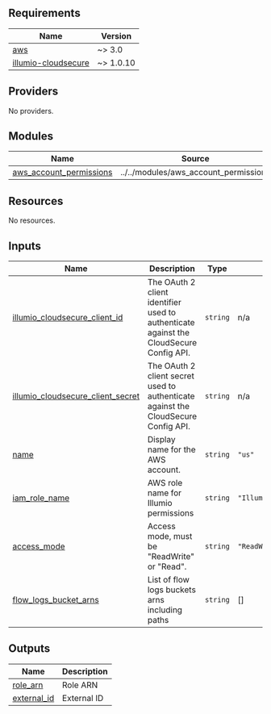 <!-- BEGIN_TF_DOCS -->
## Requirements

| Name                                                                                                    | Version   |
|---------------------------------------------------------------------------------------------------------|-----------|
| <a name="requirement_aws"></a> [aws](#requirement\_aws)                                                 | ~> 3.0    |
| <a name="requirement_illumio-cloudsecure"></a> [illumio-cloudsecure](#requirement\_illumio-cloudsecure) | ~> 1.0.10 |

## Providers

No providers.

## Modules

| Name                                                                                             | Source                                | Version |
|--------------------------------------------------------------------------------------------------|---------------------------------------|---------|
| <a name="module_aws_account_permissions"></a> [aws\_account\_permissions](#module\_k8s\_cluster) | ../../modules/aws_account_permissions | n/a |

## Resources

No resources.

## Inputs

| Name                                                                                                                                        | Description                                                                            | Type | Default                        | Required |
|---------------------------------------------------------------------------------------------------------------------------------------------|----------------------------------------------------------------------------------------|------|--------------------------------|:--------:|
| <a name="input_illumio_cloudsecure_client_id"></a> [illumio\_cloudsecure\_client\_id](#input\_illumio\_cloudsecure\_client\_id)             | The OAuth 2 client identifier used to authenticate against the CloudSecure Config API. | `string` | n/a                            |   yes    |
| <a name="input_illumio_cloudsecure_client_secret"></a> [illumio\_cloudsecure\_client\_secret](#input\_illumio\_cloudsecure\_client\_secret) | The OAuth 2 client secret used to authenticate against the CloudSecure Config API.     | `string` | n/a                            |   yes    |
| <a name="input_name"></a> [name](#input\_name)                                                                                              | Display name for the AWS account.                                                      | `string` | `"us"`                         |    no    |
| <a name="input_iam_role_name"></a> [iam\_role\_name](#input\_iam\_role\_name)                                                               | AWS role name for Illumio permissions                                                  | `string` | `"IllumioCloudIntegrationRole"` |    no    |
| <a name="input_access_mode"></a> [access\_mode](#input\_access\_mode)                                                                       | Access mode, must be "ReadWrite" or "Read".                                            | `string` | `"ReadWrite"`                  |    no    |
| <a name="input_flow_logs_bucket_arns"></a> [flow\_logs\_bucket\_arns](#input\_flow\_logs\_bucket\_arns)                                     | List of flow logs buckets arns including paths                                         | `string` | []                             |    no    |





## Outputs

| Name                                                                                     | Description |
|------------------------------------------------------------------------------------------|-------------|
| <a name="output_role_arn"></a> [role\_arn](#output\_role\_arn)                           | Role ARN    |
| <a name="output_external_id"></a> [external\_id](#output\_external\_id)                  | External ID |
<!-- END_TF_DOCS -->